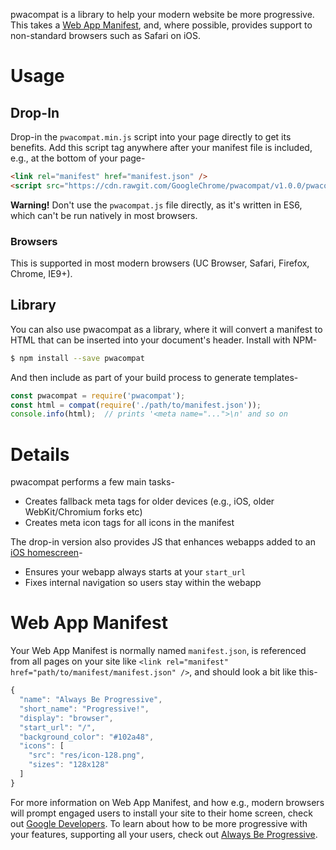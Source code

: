 pwacompat is a library to help your modern website be more progressive.
This takes a [Web App Manifest](https://developer.mozilla.org/en-US/docs/Web/Manifest), and, where possible, provides support to non-standard browsers such as Safari on iOS.

# Usage

## Drop-In

Drop-in the `pwacompat.min.js` script into your page directly to get its benefits.
Add this script tag anywhere after your manifest file is included, e.g., at the bottom of your page-

```html
<link rel="manifest" href="manifest.json" />
<script src="https://cdn.rawgit.com/GoogleChrome/pwacompat/v1.0.0/pwacompat.min.js"></script>
```

**Warning!** Don't use the `pwacompat.js` file directly, as it's written in ES6, which can't be run  natively in most browsers.

### Browsers

This is supported in most modern browsers (UC Browser, Safari, Firefox, Chrome, IE9+).

## Library

You can also use pwacompat as a library, where it will convert a manifest to HTML that can be inserted into your document's header.
Install with NPM-

```bash
$ npm install --save pwacompat
```

And then include as part of your build process to generate templates-

```js
const pwacompat = require('pwacompat');
const html = compat(require('./path/to/manifest.json'));
console.info(html);  // prints '<meta name="...">\n' and so on
```

# Details

pwacompat performs a few main tasks-

* Creates fallback meta tags for older devices (e.g., iOS, older WebKit/Chromium forks etc)
* Creates meta icon tags for all icons in the manifest

The drop-in version also provides JS that enhances webapps added to an [iOS homescreen](https://developer.apple.com/library/ios/documentation/AppleApplications/Reference/SafariWebContent/ConfiguringWebApplications/ConfiguringWebApplications.html#//apple_ref/doc/uid/TP40002051-CH3-SW2)-

* Ensures your webapp always starts at your `start_url`
* Fixes internal navigation so users stay within the webapp

# Web App Manifest

Your Web App Manifest is normally named `manifest.json`, is referenced from all pages on your site like `<link rel="manifest" href="path/to/manifest/manifest.json" />`, and should look a bit like this-

```js
{
  "name": "Always Be Progressive",
  "short_name": "Progressive!",
  "display": "browser",
  "start_url": "/",
  "background_color": "#102a48",
  "icons": [
    "src": "res/icon-128.png",
    "sizes": "128x128"
  ]
}
```

For more information on Web App Manifest, and how e.g., modern browsers will prompt engaged users to install your site to their home screen, check out [Google Developers](https://developers.google.com/web/updates/2014/11/Support-for-installable-web-apps-with-webapp-manifest-in-chrome-38-for-Android).
To learn about how to be more progressive with your features, supporting all your users, check out [Always Be Progressive](https://samthor.github.io/AlwaysBeProgressive/).

